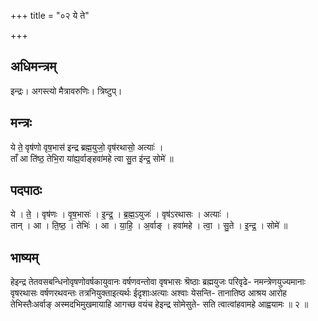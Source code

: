 +++
title = "०२ ये ते"

+++
## अधिमन्त्रम्
इन्द्रः। अगस्त्यो मैत्रावरुणिः। त्रिष्टुप्।

## मन्त्रः
ये ते॒ वृष॑णो वृष॒भास॑ इन्द्र ब्रह्म॒युजो॒ वृष॑रथासो॒ अत्याः॑ ।  
ताँ आ ति॑ष्ठ॒ तेभि॒रा या॑ह्य॒र्वाङ्हवा॑महे त्वा सु॒त इ॑न्द्र॒ सोमे॑ ॥

## पदपाठः
ये । ते॒ । वृष॑णः । वृ॒ष॒भासः॑ । इ॒न्द्र॒ । ब्र॒ह्म॒ऽयुजः॑ । वृष॑ऽरथासः । अत्याः॑ ।  
तान् । आ । ति॒ष्ठ॒ । तेभिः॑ । आ । या॒हि॒ । अ॒र्वाङ् । हवा॑महे । त्वा॒ । सु॒ते । इ॒न्द्र॒ । सोमे॑ ॥

## भाष्यम्
हेइन्द्र तेतवसबन्धिनोवृषणोवर्षकायुवानः वर्षणवन्तोवा वृषभासः श्रॆष्ठाः ब्रह्मयुजः परिवृढे- नमन्त्रेणयुज्यमानाः वृषरथासः वर्षणरथवन्तः तत्रनियुक्ताइत्यर्थः ईदृशाःअत्याः अश्वाः येसन्ति- तानातिष्ठ आश्रय आरोह तेभिस्तैःअर्वाङ् अस्मदभिमुखमायाहि आगच्छ वयंच हेइन्द्र सोमेसुते- सति त्वात्वांहवामहे आह्वयामः ॥ २ ॥